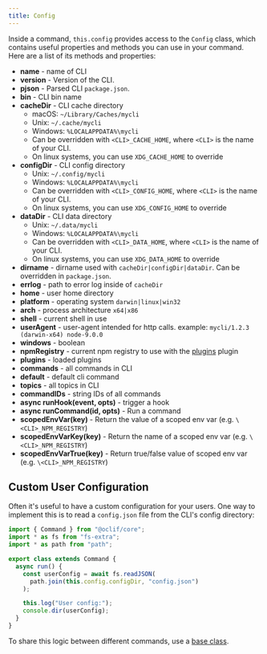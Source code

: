 ```yaml
---
title: Config
---
```


Inside a command, `this.config` provides access to the `Config` class, which contains useful properties and methods you can use in your command. Here are a list of its methods and properties:

- **name** - name of CLI
- **version** - Version of the CLI.
- **pjson** - Parsed CLI `package.json`.
- **bin** - CLI bin name
- **cacheDir** - CLI cache directory
  - macOS: `~/Library/Caches/mycli`
  - Unix: `~/.cache/mycli`
  - Windows: `%LOCALAPPDATA%\mycli`
  - Can be overridden with `<CLI>_CACHE_HOME`, where `<CLI>` is the name of your CLI.
  - On linux systems, you can use `XDG_CACHE_HOME` to override
- **configDir** - CLI config directory
  - Unix: `~/.config/mycli`
  - Windows: `%LOCALAPPDATA%\mycli`
  - Can be overridden with `<CLI>_CONFIG_HOME`, where `<CLI>` is the name of your CLI.
  - On linux systems, you can use `XDG_CONFIG_HOME` to override
- **dataDir** - CLI data directory
  - Unix: `~/.data/mycli`
  - Windows: `%LOCALAPPDATA%\mycli`
  - Can be overridden with `<CLI>_DATA_HOME`, where `<CLI>` is the name of your CLI.
  - On linux systems, you can use `XDG_DATA_HOME` to override
- **dirname** - dirname used with `cacheDir|configDir|dataDir`. Can be overridden in `package.json`.
- **errlog** - path to error log inside of `cacheDir`
- **home** - user home directory
- **platform** - operating system `darwin|linux|win32`
- **arch** - process architecture `x64|x86`
- **shell** - current shell in use
- **userAgent** - user-agent intended for http calls. example: `mycli/1.2.3 (darwin-x64) node-9.0.0`
- **windows** - boolean
- **npmRegistry** - current npm registry to use with the [plugins](https://github.com/oclif/plugin-plugins) plugin
- **plugins** - loaded plugins
- **commands** - all commands in CLI
- **default** - default cli command
- **topics** - all topics in CLI
- **commandIDs** - string IDs of all commands
- **async runHook(event, opts)** - trigger a hook
- **async runCommand(id, opts)** - Run a command
- **scopedEnvVar(key)** - Return the value of a scoped env var (e.g. `\<CLI>_NPM_REGISTRY`)
- **scopedEnvVarKey(key)** - Return the name of a scoped env var (e.g. `\<CLI>_NPM_REGISTRY`)
- **scopedEnvVarTrue(key)** - Return true/false value of scoped env var (e.g. `\<CLI>_NPM_REGISTRY`)

## Custom User Configuration

Often it's useful to have a custom configuration for your users. One way to implement this is to read a `config.json` file from the CLI's config directory:

```typescript
import { Command } from "@oclif/core";
import * as fs from "fs-extra";
import * as path from "path";

export class extends Command {
  async run() {
    const userConfig = await fs.readJSON(
      path.join(this.config.configDir, "config.json")
    );

    this.log("User config:");
    console.dir(userConfig);
  }
}
```

To share this logic between different commands, use a [base class](base_class.md).
